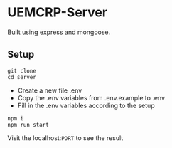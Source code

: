 # UEMCRP-Server

Built using express and mongoose.

## Setup

```
git clone
cd server
```

- Create a new file .env
- Copy the .env variables from .env.example to .env
- Fill in the .env variables according to the setup

```
npm i
npm run start
```

Visit the localhost:`PORT` to see the result
